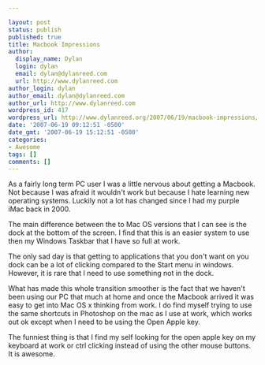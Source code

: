 ```yaml
---

layout: post
status: publish
published: true
title: Macbook Impressions
author:
  display_name: Dylan
  login: dylan
  email: dylan@dylanreed.com
  url: http://www.dylanreed.com
author_login: dylan
author_email: dylan@dylanreed.com
author_url: http://www.dylanreed.com
wordpress_id: 417
wordpress_url: http://www.dylanreed.org/2007/06/19/macbook-impressions/
date: '2007-06-19 09:12:51 -0500'
date_gmt: '2007-06-19 15:12:51 -0500'
categories:
- Awesome
tags: []
comments: []
---
```


As a fairly long term PC user I was a little nervous about getting a Macbook. Not because I was afraid it wouldn't work but because I hate learning new operating systems. Luckily not a lot has changed since I had my purple iMac back in 2000.

The main difference between the to Mac OS versions that I can see is the dock at the bottom of the screen. I find that this is an easier system to use then my Windows Taskbar that I have so full at work.

The only sad day is that getting to applications that you don't want on you dock can be a lot of clicking compared to the Start menu in windows. However, it is rare that I need to use something not in the dock.

  
What has made this whole transition smoother is the fact that we haven't been using our PC that much at home and once the Macbook arrived it was easy to get into Mac OS x thinking from work. I do find myself trying to use the same shortcuts in Photoshop on the mac as I use at work, which works out ok except when I need to be using the Open Apple key.

The funniest thing is that I find my self looking for the open apple key on my keyboard at work or ctrl clicking instead of using the other mouse buttons. It is awesome.
